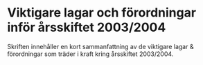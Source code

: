 # Viktigare lagar och förordningar inför årsskiftet 2003/2004

Skriften innehåller en kort sammanfattning av de viktigare lagar \& förordningar som träder i kraft kring årsskiftet 2003/2004\.
